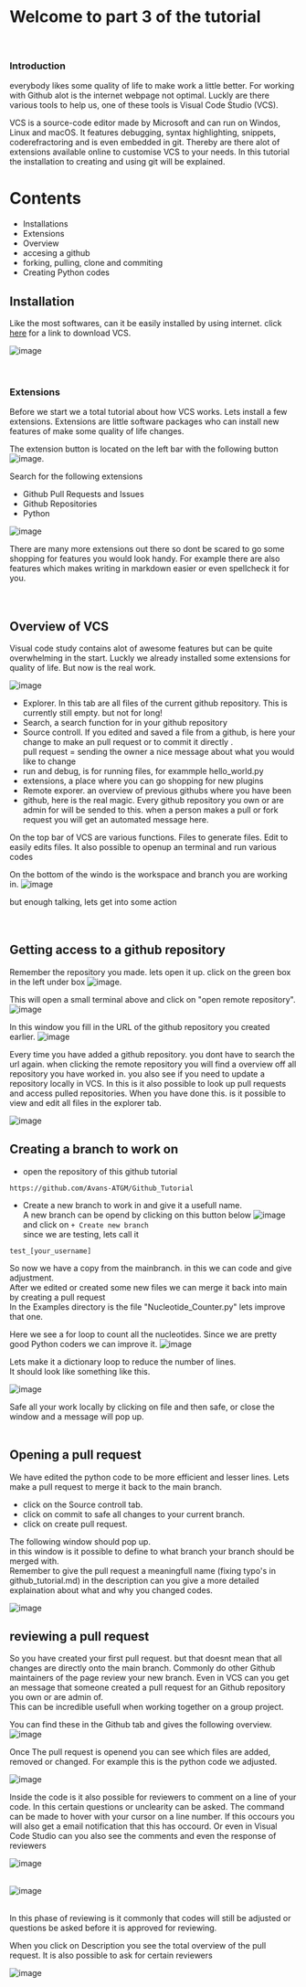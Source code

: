 # Welcome to part 3 of the tutorial

<br>

### Introduction
everybody likes some quality of life to make work a little better. For working with Github alot is the internet webpage not optimal. Luckly are there various tools to help us, one of these tools is Visual Code Studio (VCS).

VCS is a source-code editor made by Microsoft and can run on Windos, Linux and macOS. It features debugging, syntax highlighting, snippets, coderefractoring and is even embedded in git. Thereby are there alot of extensions available online to customise VCS to your needs. In this tutorial the installation to creating and using git will be explained.

# Contents

- Installations
- Extensions
- Overview
- accesing a github
- forking, pulling, clone and commiting
- Creating Python codes



## Installation

Like the most softwares, can it be easily installed by using internet. click [here](https://code.visualstudio.com/) for a link to download VCS.

![image](images/Download.png)

<br>




### Extensions

Before we start we a total tutorial about how VCS works. Lets install a few extensions.
Extensions are little software packages who can install new features of make some quality of life changes.

The extension button is located on the left bar with the following button ![image](images/Extension.png). 

Search for the following extensions
- Github Pull Requests and Issues
- Github Repositories
- Python

![image](images/install_extension.png)

There are many more extensions out there so dont be scared to go some shopping for features you would look handy.
For example there are also features which makes writing in markdown easier or even spellcheck it for you.<br><br><br>

## Overview of VCS

Visual code study contains alot of awesome features but can be quite overwhelming in the start. Luckly we already installed some extensions for quality of life.
But now is the real work.

![image](images/layout.png)

- Explorer. In this  tab are all files of the current github repository. This is currently still empty. but not for long!
- Search, a search function for in your github repository
- Source controll. If you edited and saved a file from a github, is here your change to make an pull request or to commit it directly
.<br> pull request = sending the owner a nice message about what you would like to change
- run and debug, is for running files, for exammple hello_world.py
- extensions, a place where you can go shopping for new plugins
- Remote exporer. an overview of previous githubs where you have been
- github, here is the real magic. Every github repository you own or are admin for will be sended to this. when a person makes a pull or fork request you will get an automated message here. 

On the top bar of VCS are various functions. Files to generate files. Edit to easily edits files. It also possible to openup an terminal and run various codes

On the bottom of the windo is the workspace and branch you are working in.
![image](images/onderste_balk.png)


but enough talking, lets get into some action<br><br><br>



## Getting access to a github repository

Remember the repository you made. lets open it up.
click on the green box in the left under box ![image](images/github_knopje.png).

This will open a small terminal above and click on "open remote repository".
![image](images/open_repository_box.png)
 
 In this window you fill in the URL of the github repository you created earlier.
![image](images/open_repository_2.png)


Every time you have added a github repository. you dont have to search the url again. when clicking the remote repository you will find a overview off all repository you have worked in. you also see if you need to update a repository locally in VCS. In this is it also possible to look up pull requests and access pulled repositories. When you have done this. is it possible to view and edit all files in the explorer tab.

![image](images/all_repositories.png)


## Creating a branch to work on

- open the repository of this github tutorial
````
https://github.com/Avans-ATGM/Github_Tutorial
````
- Create a new branch to work in and give it a usefull name.<br>
A new branch can be opend by clicking on this button below ![image](images/branch_button.png) <br> and click on ``` + Create new branch ``` <br>
since we are testing, lets call it 
````
test_[your_username]
````

So now we have a copy from the mainbranch. in this we can code and give adjustment. <br> After we edited or created some new files we can merge it back into main by creating a pull request
<br>
In the Examples directory is the file "Nucleotide_Counter.py"  lets improve that one.

Here we see a for loop to count all the nucleotides. Since we are pretty good Python coders we can improve it. ![image](images/nucleotide_counter.py.png)

Lets make it a dictionary loop to reduce the number of lines.<br> It should look like something like this.

![image](images/Nucleotide_counter_edited.png)

Safe all your work locally by clicking on file and then safe, or close the window and a message will pop up. <br><br>

## Opening a pull request

We have edited the python code to be more efficient and lesser lines. 
Lets make a pull request to merge it back to the main branch.

- click on the Source controll tab.
- click on commit to safe all changes to your current branch.
- click on create pull request. <br> 

The following window should pop up.<br>
in this window is it possible to define to what branch your branch should be merged with.<br>
Remember to give the pull request a meaningfull name (fixing typo's in github_tutorial.md) in the description can you give a more detailed explaination about what and why you changed codes.


![image](images/pull_request.png)


## reviewing a pull request
So you have created your first pull request. but that doesnt mean that all changes are directly onto the main branch. Commonly do other Github maintainers of the page review your new branch. Even in VCS can you get an message that someone created a pull request for an Github repository you own or are admin of.<br> This can be incredible usefull when working together on a group project.

You can find these in the Github tab and gives the following overview.
![image](images/open_pull_request.png)

Once The pull request is openend you can see which files are added, removed or changed. For example this is the python code we adjusted.

![image](images/differences.png)


Inside the code is it also possible for reviewers to comment on a line of your code. In this certain questions or unclearity can be asked. The command can be made to hover with your cursor on a line number. If this occours you will also get a email notification that this has occourd. Or even in Visual Code Studio can you also see the comments and even the response of reviewers

![image](images/commenting.png) <br><br>

![image](images/reviewing.png) <br><br>

In this phase of reviewing is it commonly that codes will still be adjusted or questions be asked before it is approved for reviewing.

When you click on Description you see the total overview of the pull request. It is also possible to ask for certain reviewers

![image](images/reviewing2.png) <br><br>





